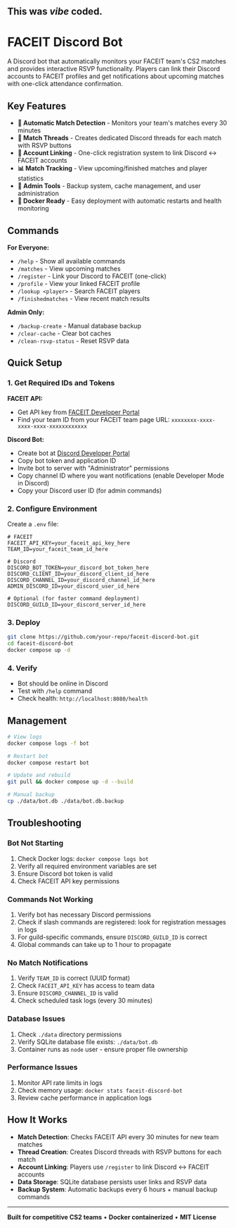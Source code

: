 ## This was *vibe* coded.

# FACEIT Discord Bot

A Discord bot that automatically monitors your FACEIT team's CS2 matches and provides interactive RSVP functionality. Players can link their Discord accounts to FACEIT profiles and get notifications about upcoming matches with one-click attendance confirmation.

## Key Features

- **🎯 Automatic Match Detection** - Monitors your team's matches every 30 minutes
- **💬 Match Threads** - Creates dedicated Discord threads for each match with RSVP buttons
- **🔗 Account Linking** - One-click registration system to link Discord ↔ FACEIT accounts
- **📊 Match Tracking** - View upcoming/finished matches and player statistics
- **🔧 Admin Tools** - Backup system, cache management, and user administration
- **🐳 Docker Ready** - Easy deployment with automatic restarts and health monitoring

## Commands

**For Everyone:**
- `/help` - Show all available commands
- `/matches` - View upcoming matches
- `/register` - Link your Discord to FACEIT (one-click)
- `/profile` - View your linked FACEIT profile
- `/lookup <player>` - Search FACEIT players
- `/finishedmatches` - View recent match results

**Admin Only:**
- `/backup-create` - Manual database backup
- `/clear-cache` - Clear bot caches
- `/clean-rsvp-status` - Reset RSVP data

## Quick Setup

### 1. Get Required IDs and Tokens

**FACEIT API:**
- Get API key from [FACEIT Developer Portal](https://developers.faceit.com/)
- Find your team ID from your FACEIT team page URL: `xxxxxxxx-xxxx-xxxx-xxxx-xxxxxxxxxxxx`

**Discord Bot:**
- Create bot at [Discord Developer Portal](https://discord.com/developers/applications)
- Copy bot token and application ID
- Invite bot to server with "Administrator" permissions
- Copy channel ID where you want notifications (enable Developer Mode in Discord)
- Copy your Discord user ID (for admin commands)

### 2. Configure Environment

Create a `.env` file:

```env
# FACEIT
FACEIT_API_KEY=your_faceit_api_key_here
TEAM_ID=your_faceit_team_id_here

# Discord
DISCORD_BOT_TOKEN=your_discord_bot_token_here
DISCORD_CLIENT_ID=your_discord_client_id_here
DISCORD_CHANNEL_ID=your_discord_channel_id_here
ADMIN_DISCORD_ID=your_discord_user_id_here

# Optional (for faster command deployment)
DISCORD_GUILD_ID=your_discord_server_id_here
```

### 3. Deploy

```bash
git clone https://github.com/your-repo/faceit-discord-bot.git
cd faceit-discord-bot
docker compose up -d
```

### 4. Verify

- Bot should be online in Discord
- Test with `/help` command
- Check health: `http://localhost:8080/health`

## Management

```bash
# View logs
docker compose logs -f bot

# Restart bot
docker compose restart bot

# Update and rebuild
git pull && docker compose up -d --build

# Manual backup
cp ./data/bot.db ./data/bot.db.backup
```

## Troubleshooting

### Bot Not Starting
1. Check Docker logs: `docker compose logs bot`
2. Verify all required environment variables are set
3. Ensure Discord bot token is valid
4. Check FACEIT API key permissions

### Commands Not Working
1. Verify bot has necessary Discord permissions
2. Check if slash commands are registered: look for registration messages in logs
3. For guild-specific commands, ensure `DISCORD_GUILD_ID` is correct
4. Global commands can take up to 1 hour to propagate

### No Match Notifications
1. Verify `TEAM_ID` is correct (UUID format)
2. Check `FACEIT_API_KEY` has access to team data
3. Ensure `DISCORD_CHANNEL_ID` is valid
4. Check scheduled task logs (every 30 minutes)

### Database Issues
1. Check `./data` directory permissions
2. Verify SQLite database file exists: `./data/bot.db`
3. Container runs as `node` user - ensure proper file ownership

### Performance Issues
1. Monitor API rate limits in logs
2. Check memory usage: `docker stats faceit-discord-bot`
3. Review cache performance in application logs

## How It Works

- **Match Detection**: Checks FACEIT API every 30 minutes for new team matches
- **Thread Creation**: Creates Discord threads with RSVP buttons for each match
- **Account Linking**: Players use `/register` to link Discord ↔ FACEIT accounts
- **Data Storage**: SQLite database persists user links and RSVP data
- **Backup System**: Automatic backups every 6 hours + manual backup commands

---

**Built for competitive CS2 teams** • **Docker containerized** • **MIT License**
